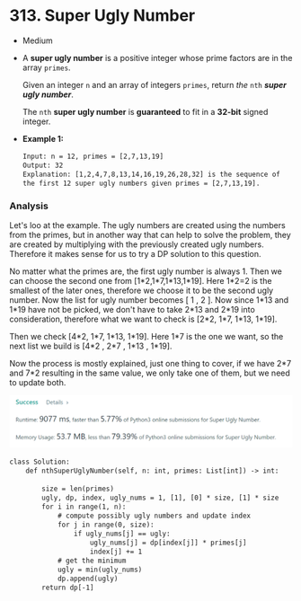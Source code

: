 # 313. Super Ugly Number

* Medium
*   A **super ugly number** is a positive integer whose prime factors are in the array `primes`.

    Given an integer `n` and an array of integers `primes`, return _the_ `nth` _**super ugly number**_.

    The `nth` **super ugly number** is **guaranteed** to fit in a **32-bit** signed integer.


*   &#x20;

    **Example 1:**

    ```
    Input: n = 12, primes = [2,7,13,19]
    Output: 32
    Explanation: [1,2,4,7,8,13,14,16,19,26,28,32] is the sequence of the first 12 super ugly numbers given primes = [2,7,13,19].
    ```

### Analysis

Let's loo at the example. The ugly numbers are created using the numbers from the primes, but in another way that can help to solve the problem, they are created by multiplying with the previously created ugly numbers. Therefore it makes sense for us to try a DP solution to this question.&#x20;

No matter what the primes are, the first ugly number is always 1. Then we can choose the second one from \[1\*2,1\*7,1\*13,1\*19]. Here 1\*2=2 is the smallest of the later ones, therefore we choose it to be the second ugly number. Now the list for ugly number becomes \[ 1 , 2 ]. Now since 1\*13 and 1\*19 have not be picked, we don't have to take 2\*13 and 2\*19 into consideration, therefore what we want to check is \[2\*2, 1\*7, 1\*13, 1\*19].&#x20;

Then we check \[4\*2, 1\*7, 1\*13, 1\*19]. Here 1\*7 is the one we want, so the next list we build is \[4\*2 , 2\*7 , 1\*13 , 1\*19].&#x20;

Now the process is mostly explained, just one thing to cover, if we have 2\*7 and 7\*2 resulting in the same value, we only take one of them, but we need to update both.&#x20;

![](<../.gitbook/assets/image (7).png>)

```
class Solution:
    def nthSuperUglyNumber(self, n: int, primes: List[int]) -> int:

        size = len(primes)
        ugly, dp, index, ugly_nums = 1, [1], [0] * size, [1] * size
        for i in range(1, n):
            # compute possibly ugly numbers and update index
            for j in range(0, size):
                if ugly_nums[j] == ugly:
                    ugly_nums[j] = dp[index[j]] * primes[j]
                    index[j] += 1
            # get the minimum
            ugly = min(ugly_nums)
            dp.append(ugly)
        return dp[-1]
```
